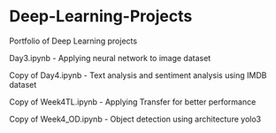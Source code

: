 # Deep-Learning-Projects
Portfolio of Deep Learning projects

Day3.ipynb -
Applying neural network to image dataset

Copy of Day4.ipynb -
Text analysis and sentiment analysis using IMDB dataset

Copy of Week4TL.ipynb -
Applying Transfer for better performance

Copy of Week4_OD.ipynb -
Object detection using architecture yolo3
